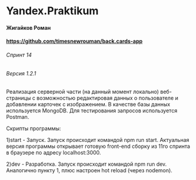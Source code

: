 # Yandex.Praktikum
#### Жигайков Роман
#### https://github.com/timesnewrouman/back.cards-app
###### Спринт 14
###### Версия 1.2.1

Реализация серверной части (на данный момент локально) веб-страницы с возможностью редактировая данных о пользователе и добавлении карточек с изображением. В качестве базы данных используется MongoDB. Для тестирования запросов используется Postman.

Скрипты программы:

1)start - Запуск. Запуск происходит командой npm run start. Актуальная версия программы открывает готовую front-end сборку из 11го спринта в браузере по адресу localhost:3000.

2)dev - Разработка. Запуск происходит командой npm run dev. Аналогично пункту 1, плюс настроен hot reload (через nodemon).
